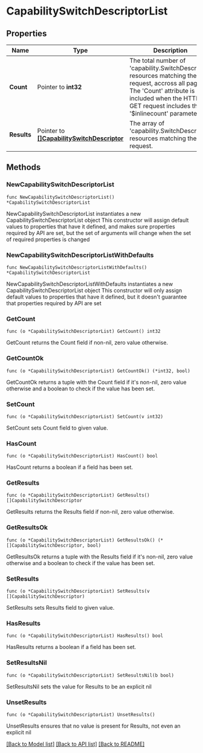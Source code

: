 # CapabilitySwitchDescriptorList

## Properties

Name | Type | Description | Notes
------------ | ------------- | ------------- | -------------
**Count** | Pointer to **int32** | The total number of &#39;capability.SwitchDescriptor&#39; resources matching the request, accross all pages. The &#39;Count&#39; attribute is included when the HTTP GET request includes the &#39;$inlinecount&#39; parameter. | [optional] 
**Results** | Pointer to [**[]CapabilitySwitchDescriptor**](CapabilitySwitchDescriptor.md) | The array of &#39;capability.SwitchDescriptor&#39; resources matching the request. | [optional] 

## Methods

### NewCapabilitySwitchDescriptorList

`func NewCapabilitySwitchDescriptorList() *CapabilitySwitchDescriptorList`

NewCapabilitySwitchDescriptorList instantiates a new CapabilitySwitchDescriptorList object
This constructor will assign default values to properties that have it defined,
and makes sure properties required by API are set, but the set of arguments
will change when the set of required properties is changed

### NewCapabilitySwitchDescriptorListWithDefaults

`func NewCapabilitySwitchDescriptorListWithDefaults() *CapabilitySwitchDescriptorList`

NewCapabilitySwitchDescriptorListWithDefaults instantiates a new CapabilitySwitchDescriptorList object
This constructor will only assign default values to properties that have it defined,
but it doesn't guarantee that properties required by API are set

### GetCount

`func (o *CapabilitySwitchDescriptorList) GetCount() int32`

GetCount returns the Count field if non-nil, zero value otherwise.

### GetCountOk

`func (o *CapabilitySwitchDescriptorList) GetCountOk() (*int32, bool)`

GetCountOk returns a tuple with the Count field if it's non-nil, zero value otherwise
and a boolean to check if the value has been set.

### SetCount

`func (o *CapabilitySwitchDescriptorList) SetCount(v int32)`

SetCount sets Count field to given value.

### HasCount

`func (o *CapabilitySwitchDescriptorList) HasCount() bool`

HasCount returns a boolean if a field has been set.

### GetResults

`func (o *CapabilitySwitchDescriptorList) GetResults() []CapabilitySwitchDescriptor`

GetResults returns the Results field if non-nil, zero value otherwise.

### GetResultsOk

`func (o *CapabilitySwitchDescriptorList) GetResultsOk() (*[]CapabilitySwitchDescriptor, bool)`

GetResultsOk returns a tuple with the Results field if it's non-nil, zero value otherwise
and a boolean to check if the value has been set.

### SetResults

`func (o *CapabilitySwitchDescriptorList) SetResults(v []CapabilitySwitchDescriptor)`

SetResults sets Results field to given value.

### HasResults

`func (o *CapabilitySwitchDescriptorList) HasResults() bool`

HasResults returns a boolean if a field has been set.

### SetResultsNil

`func (o *CapabilitySwitchDescriptorList) SetResultsNil(b bool)`

 SetResultsNil sets the value for Results to be an explicit nil

### UnsetResults
`func (o *CapabilitySwitchDescriptorList) UnsetResults()`

UnsetResults ensures that no value is present for Results, not even an explicit nil

[[Back to Model list]](../README.md#documentation-for-models) [[Back to API list]](../README.md#documentation-for-api-endpoints) [[Back to README]](../README.md)


